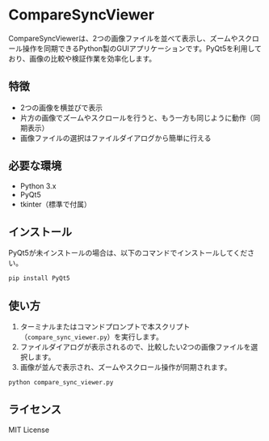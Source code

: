 # CompareSyncViewer

CompareSyncViewerは、2つの画像ファイルを並べて表示し、ズームやスクロール操作を同期できるPython製のGUIアプリケーションです。PyQt5を利用しており、画像の比較や検証作業を効率化します。

## 特徴

- 2つの画像を横並びで表示
- 片方の画像でズームやスクロールを行うと、もう一方も同じように動作（同期表示）
- 画像ファイルの選択はファイルダイアログから簡単に行える

## 必要な環境

- Python 3.x
- PyQt5
- tkinter（標準で付属）

## インストール

PyQt5が未インストールの場合は、以下のコマンドでインストールしてください。

```sh
pip install PyQt5
```

## 使い方

1. ターミナルまたはコマンドプロンプトで本スクリプト（`compare_sync_viewer.py`）を実行します。
2. ファイルダイアログが表示されるので、比較したい2つの画像ファイルを選択します。
3. 画像が並んで表示され、ズームやスクロール操作が同期されます。

```sh
python compare_sync_viewer.py
```

## ライセンス

MIT License
